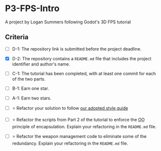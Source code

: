 # P3-FPS-Intro
A project by Logan Summers following Godot's 3D FPS tutorial

## Criteria
- [ ] D-1: The repository link is submitted before the project deadline.
- [X] D-2: The repository contains a <code>README.md</code> file that includes the project identifier and author's name.
- [ ] C-1: The tutorial has been completed, with at least one commit for each of the two parts.
- [ ] B-1: Earn one star.
- [ ] A-1: Earn two stars.
- [ ] ⭐ Refactor your solution to follow <a href="https://www.gdquest.com/docs/guidelines/best-practices/godot-gdscript/">our adopted style guide</a>
- [ ] ⭐ Refactor the scripts from Part 2 of the tutorial to enforce the <abbr title="object-oriented">OO</abbr> principle of encapsulation. Explain your refactoring in the <code>README.md</code> file.
- [ ] ⭐ Refactor the weapon management code to eliminate some of the redundancy. Explain your refactoring in the <code>README.md</code> file.



